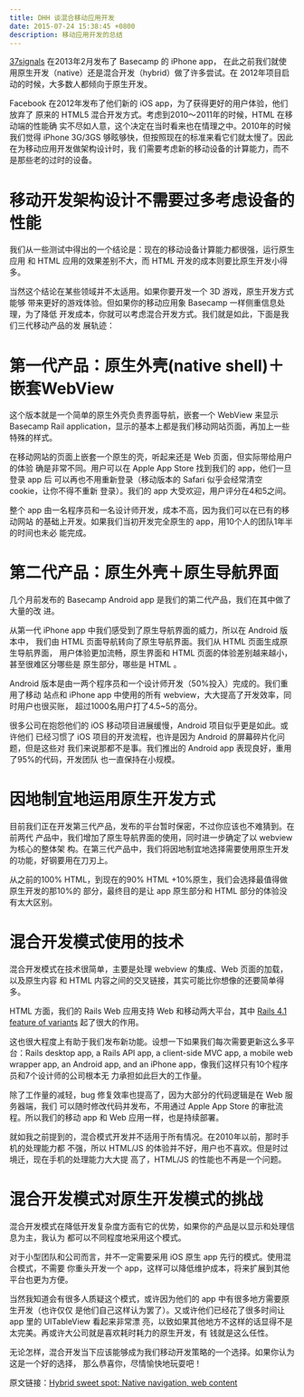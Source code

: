 ```yaml
---
title: DHH 谈混合移动应用开发
date: 2015-07-24 15:38:45 +0800
description: 移动应用开发的总结
---
```


[37signals](http://37signals.com/) 在2013年2月发布了 Basecamp 的 iPhone app，
在此之前我们就使用原生开发（native）还是混合开发（hybrid）做了许多尝试。在
2012年项目启动的时候，大多数人都倾向于原生开发。

Facebook 在2012年发布了他们新的 iOS app，为了获得更好的用户体验，他们放弃了
原来的 HTML5 混合开发方式。考虑到2010～2011年的时候，HTML 在移动端的性能确
实不尽如人意，这个决定在当时看来也在情理之中。2010年的时候我们觉得 iPhone 3G/3GS
够眩够快，但按照现在的标准来看它们就太慢了。因此在为移动应用开发做架构设计时，我
们需要考虑新的移动设备的计算能力，而不是那些老的过时的设备。

<!--more-->

# 移动开发架构设计不需要过多考虑设备的性能

我们从一些测试中得出的一个结论是：现在的移动设备计算能力都很强，运行原生应用
和 HTML 应用的效果差别不大，而 HTML 开发的成本则要比原生开发小得多。

当然这个结论在某些领域并不太适用。如果你要开发一个 3D 游戏，原生开发方式能够
带来更好的游戏体验。但如果你的移动应用象 Basecamp 一样侧重信息处理，为了降低
开发成本，你就可以考虑混合开发方式。我们就是如此，下面是我们三代移动产品的发
展轨迹：

# 第一代产品：原生外壳(native shell)＋嵌套WebView

这个版本就是一个简单的原生外壳负责界面导航，嵌套一个 WebView 来显示 Basecamp
Rail application，显示的基本上都是我们移动网站页面，再加上一些特殊的样式。

在移动网站的页面上嵌套一个原生的壳，听起来还是 Web 页面，但实际带给用户的体验
确是非常不同。用户可以在 Apple App Store 找到我们的 app，他们一旦登录 app 后
可以再也不用重新登录（移动版本的 Safari 似乎会经常清空 cookie，让你不得不重新
登录）。我们的 app 大受欢迎，用户评分在4和5之间。

整个 app 由一名程序员和一名设计师开发，成本不高，因为我们可以在已有的移动网站
的基础上开发。如果我们当初开发完全原生的 app，用10个人的团队1年半的时间也未必
能完成。

# 第二代产品：原生外壳＋原生导航界面

几个月前发布的 Basecamp Android app 是我们的第二代产品，我们在其中做了大量的改
进。

从第一代 iPhone app 中我们感受到了原生导航界面的威力，所以在 Android 版本中，
我们由 HTML 页面导航转向了原生导航界面。我们从 HTML 页面生成原生导航界面，
用户体验更加流畅，原生界面和 HTML 页面的体验差别越来越小，甚至很难区分哪些是
原生部分，哪些是 HTML 。

Android 版本是由一两个程序员和一个设计师开发（50%投入）完成的。我们重用了移动
站点和 iPhone app 中使用的所有 webview，大大提高了开发效率，同时用户也很买账，
超过1000名用户打了4.5~5的高分。

很多公司在抱怨他们的 iOS 移动项目进展缓慢，Android 项目似乎更是如此。或许他们
已经习惯了 iOS 项目的开发流程，也许是因为 Android 的屏幕碎片化问题，但是这些对
我们来说那都不是事。我们推出的 Android app 表现良好，重用了95%的代码，开发团队
也一直保持在小规模。

# 因地制宜地运用原生开发方式

目前我们正在开发第三代产品，发布的平台暂时保密，不过你应该也不难猜到。在前两代
产品中，我们增加了原生导航界面的使用，同时进一步确定了以 webview 为核心的整体架
构。在第三代产品中，我们将因地制宜地选择需要使用原生开发的功能，好钢要用在刀刃上。

从之前的100% HTML，到现在的90% HTML +10%原生，我们会选择最值得做原生开发的那10%的
部分，最终目的是让 app 原生部分和 HTML 部分的体验没有太大区别。

# 混合开发模式使用的技术

混合开发模式在技术很简单，主要是处理 webview 的集成、Web 页面的加载，以及原生内容
和 HTML 内容之间的交叉链接，其实可能比你想像的还要简单得多。

HTML 方面，我们的 Rails Web 应用支持 Web 和移动两大平台，其中
[Rails 4.1 feature of variants](http://edgeguides.rubyonrails.org/4_1_release_notes.html#action-pack-variants)
起了很大的作用。

这也很大程度上有助于我们发布新功能。设想一下如果我们每次需要更新这么多平台：Rails
desktop app, a Rails API app, a client-side MVC app, a mobile web wrapper app,
an Android app, and an iPhone app，像我们这样只有10个程序员和7个设计师的公司根本无
力承担如此巨大的工作量。

除了工作量的减轻，bug 修复效率也提高了，因为大部分的代码逻辑是在 Web 服务器端，我们
可以随时修改代码并发布，不用通过 Apple App Store 的审批流程。所以我们的移动 app 和
Web 应用一样，也是持续部署。

就如我之前提到的，混合模式开发并不适用于所有情况。在2010年以前，那时手机的处理能力都
不强，所以 HTML/JS 的体验并不好，用户也不喜欢。但是时过境迁，现在手机的处理能力大大提
高了，HTML/JS 的性能也不再是一个问题。

# 混合开发模式对原生开发模式的挑战

混合开发模式在降低开发复杂度方面有它的优势，如果你的产品是以显示和处理信息为主，我认为
都可以不同程度地采用这个模式。

对于小型团队和公司而言，并不一定需要采用 iOS 原生 app 先行的模式。使用混合模式，不需要
你重头开发一个 app，这样可以降低维护成本，将来扩展到其他平台也更为方便。

当然我知道会有很多人质疑这个模式，或许因为他们的 app 中有很多地方需要原生开发（也许仅仅
是他们自己这样认为罢了）。又或许他们已经花了很多时间让 app 里的 UITableView 看起来非常漂
亮，以致如果其他地方不这样的话显得不是太完美。再或许大公司就是喜欢耗时耗力的原生开发，有
钱就是这么任性。

无论怎样，混合开发当下应该能够成为我们移动开发策略的一个选择。如果你认为这是一个好的选择，
那么恭喜你，尽情愉快地玩耍吧！

原文链接：[Hybrid sweet spot: Native navigation, web content](https://signalvnoise.com/posts/3743?utm_campaign=iOS_Dev_Weekly_Issue_175&utm_medium=email&utm_source=iOS%2BDev%2BWeekly)

